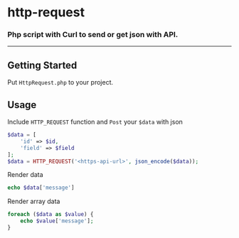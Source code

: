 # http-request
### Php script with Curl to send or get json with API.

---

## Getting Started

Put `HttpRequest.php` to your project.

## Usage

Include `HTTP_REQUEST` function and `Post` your `$data` with json

```php
$data = [
    'id' => $id,
    'field' => $field
];
$data = HTTP_REQUEST('<https-api-url>', json_encode($data));
```

Render data

```php
echo $data['message']
```

Render array data

```php
foreach ($data as $value) {
    echo $value['message'];
}
```
